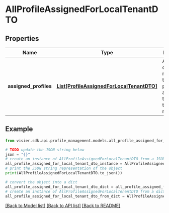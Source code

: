 # AllProfileAssignedForLocalTenantDTO


## Properties

Name | Type | Description | Notes
------------ | ------------- | ------------- | -------------
**assigned_profiles** | [**List[ProfileAssignedForLocalTenantDTO]**](ProfileAssignedForLocalTenantDTO.md) | A list of objects representing the user profiles assigned to the user and their validity range. | [optional] 

## Example

```python
from visier.sdk.api.profile_management.models.all_profile_assigned_for_local_tenant_dto import AllProfileAssignedForLocalTenantDTO

# TODO update the JSON string below
json = "{}"
# create an instance of AllProfileAssignedForLocalTenantDTO from a JSON string
all_profile_assigned_for_local_tenant_dto_instance = AllProfileAssignedForLocalTenantDTO.from_json(json)
# print the JSON string representation of the object
print(AllProfileAssignedForLocalTenantDTO.to_json())

# convert the object into a dict
all_profile_assigned_for_local_tenant_dto_dict = all_profile_assigned_for_local_tenant_dto_instance.to_dict()
# create an instance of AllProfileAssignedForLocalTenantDTO from a dict
all_profile_assigned_for_local_tenant_dto_from_dict = AllProfileAssignedForLocalTenantDTO.from_dict(all_profile_assigned_for_local_tenant_dto_dict)
```
[[Back to Model list]](../README.md#documentation-for-models) [[Back to API list]](../README.md#documentation-for-api-endpoints) [[Back to README]](../README.md)


